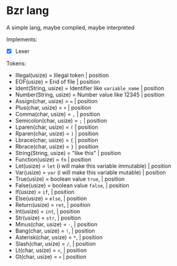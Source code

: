 # Bzr lang

A simple lang, maybe compiled, maybe interpreted

Implements: <br>
- [x] Lexer

Tokens:
- Illegal(usize) = Illegal token | position
- EOF(usize) = End of file | position
- Ident(String, usize) = Identifier like `variable_name` | position
- Number(String, usize) = Number value like 12345 | position
- Assign(char, usize) = `=` | position
- Plus(char, usize) = `+` | position
- Comma(char, usize) = `,` | position
- Semicolon(char, usize) = `;` | position
- Lparen(char, usize) = `(` | position
- Rparen(char, usize) = `)` | position
- Lbrace(char, usize) = `{` | position
- Rbrace(char, usize) = `}` | position
- String(String, usize) = "like this" | position
- Function(usize) = `fn` | position
- Let(usize) = `let` (i will make this variable immutable) | position
- Var(usize) = `var` (i will make this variable mutable) | position
- True(usize) = boolean value `true`, | position
- False(usize) = boolean value `false`, | position
- If(usize) = `if`, | position
- Else(usize) = `else`, | position
- Return(usize) = `ret`, | position
- Int(usize) = `int`, | position
- Str(usize) = `str`, | position
- Minus(char, usize) = `-`, | position
- Bang(char, usize) = `!`, | position
- Asterisk(char, usize) = `*`, | position
- Slash(char, usize) = `/`, | position
- Lt(char, usize) = `<`, | position
- Gt(char, usize) = `<` | position